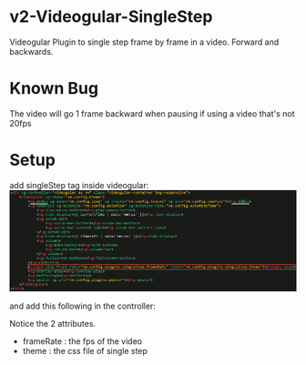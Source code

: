 # v2-Videogular-SingleStep
Videogular Plugin to single step frame by frame in a video. Forward and backwards.

# Known Bug
The video will go 1 frame backward when pausing if using a video that's not 20fps

# Setup

add singleStep tag inside videogular:
![](docs/images/setup-singleStep-html.png)

and add this following in the controller:

Notice the 2 attributes.

- frameRate : the fps of the video
- theme : the css file of single step




